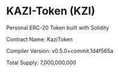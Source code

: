 # KAZI-Token (KZI)
Personal ERC-20 Token built with Solidity


Contract Name:
KaziToken


Compiler Version:
v0.5.0+commit.1d4f565a

Total Supply: 7,000,000,000
